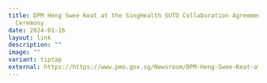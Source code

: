 ```yaml
---
title: DPM Heng Swee Keat at the SingHealth SUTD Collaboration Agreement Signing
  Ceremony
date: 2024-01-16
layout: link
description: ""
image: ""
variant: tiptap
external: https://https://www.pmo.gov.sg/Newsroom/DPM-Heng-Swee-Keat-at-the-Singhealth-SUTD-Collaboration-Agreement-Signing-Ceremony
---
```

